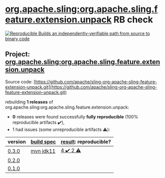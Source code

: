 [org.apache.sling:org.apache.sling.feature.extension.unpack](https://search.maven.org/artifact/org.apache.sling/org.apache.sling.feature.extension.unpack/) RB check
=======

[![Reproducible Builds](https://reproducible-builds.org/images/logos/rb.svg) an independently-verifiable path from source to binary code](https://reproducible-builds.org/)

## Project: [org.apache.sling:org.apache.sling.feature.extension.unpack](https://search.maven.org/artifact/org.apache.sling/org.apache.sling.feature.extension.unpack/)

Source code: [https://github.com/apache/sling-org-apache-sling-feature-extension-unpack.git](https://github.com/apache/sling-org-apache-sling-feature-extension-unpack.git)

rebuilding **1 releases** of org.apache.sling:org.apache.sling.feature.extension.unpack:
- **0** releases were found successfully **fully reproducible** (100% reproducible artifacts :heavy_check_mark:),
- 1 had issues (some unreproducible artifacts :warning:):

| version | [build spec](BUILDSPEC.md) | [result](https://reproducible-builds.org/docs/jvm/): reproducible? |
| -- | --------- | ------ |
| [0.3.0](https://search.maven.org/artifact/org.apache.sling/org.apache.sling.feature.extension.unpack/0.3.0/pom) | [mvn jdk11](org.apache.sling.feature.extension.unpack-0.3.0.buildspec) | [4 :heavy_check_mark:  2 :warning:](org.apache.sling.feature.extension.unpack-0.3.0.buildcompare) |
| [0.2.0](https://search.maven.org/artifact/org.apache.sling/org.apache.sling.feature.extension.unpack/0.2.0/pom) | | |
| [0.1.0](https://search.maven.org/artifact/org.apache.sling/org.apache.sling.feature.extension.unpack/0.1.0/pom) | | |
